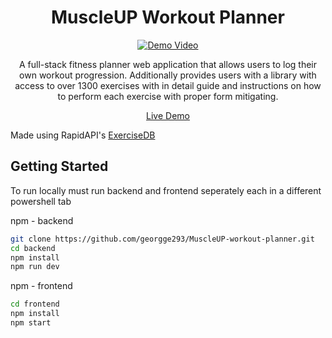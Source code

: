 <h1 align="center">MuscleUP Workout Planner</h1>

<p align="center">
  <a href="https://www.youtube.com/watch?v=Eh2xL_cSj14">
    <img src="https://img.youtube.com/vi/Eh2xL_cSj14/0.jpg" alt="Demo Video">
  </a>
</p>

<p align="center">
  A full-stack fitness planner web application that allows users to log their own workout progression. Additionally provides users with a library with access to over 1300 exercises with in detail guide and instructions on how to perform each exercise with proper form mitigating.
</p>

<p align="center">
  <a href="https://example.com">Live Demo</a>
</p>

Made using RapidAPI's [ExerciseDB](https://rapidapi.com/justin-WFnsXH_t6/api/exercisedb)


## Getting Started

To run locally must run backend and frontend seperately each in a different powershell tab

npm - backend

```bash
git clone https://github.com/georgge293/MuscleUP-workout-planner.git
cd backend
npm install
npm run dev
```

npm - frontend

```bash
cd frontend
npm install
npm start
```


